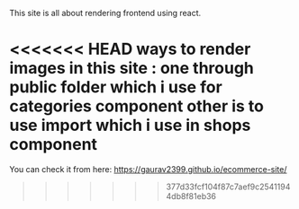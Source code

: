 This site is all about rendering frontend using react.

<<<<<<< HEAD
ways to render images in this site :
one through public folder which i use for categories component
other is to use import which i use in shops component
=======
You can check it from here:
https://gaurav2399.github.io/ecommerce-site/
>>>>>>> 377d33fcf104f87c7aef9c25411944db8f81eb36
